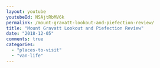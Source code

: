 ```yaml
---
layout: youtube
youtubeId: NSAjtRbMV6k
permalink: /mount-gravatt-lookout-and-piefection-review/
title: "Mount Gravatt Lookout and Piefection Review"
date: "2018-12-05"
comments: true
categories: 
  - "places-to-visit"
  - "van-life"
---
```


